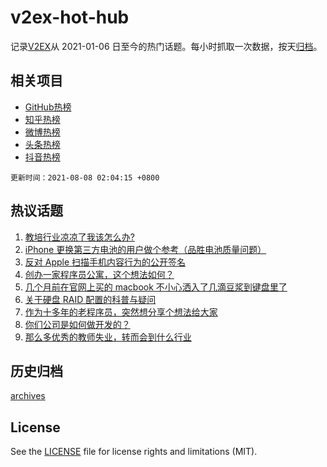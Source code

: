 # v2ex-hot-hub

 记录[V2EX](https://www.v2ex.com/)从 2021-01-06 日至今的热门话题。每小时抓取一次数据，按天[归档](archives)。
 
 ## 相关项目

- [GitHub热榜](https://github.com/snaildev/github-hot-hub)
- [知乎热榜](https://github.com/snaildev/zhihu-hot-hub)
- [微博热榜](https://github.com/snaildev/weibo-hot-hub)
- [头条热榜](https://github.com/snaildev/toutiao-hot-hub)
- [抖音热榜](https://github.com/snaildev/douyin-hot-hub)


 `更新时间：2021-08-08 02:04:15 +0800`

## 热议话题

1. [教培行业凉凉了我该怎么办?](https://www.v2ex.com/t/794236)
1. [iPhone 更换第三方电池的用户做个参考（品胜电池质量问题）](https://www.v2ex.com/t/794216)
1. [反对 Apple 扫描手机内容行为的公开签名](https://www.v2ex.com/t/794268)
1. [创办一家程序员公寓，这个想法如何？](https://www.v2ex.com/t/794277)
1. [几个月前在官网上买的 macbook 不小心洒入了几滴豆浆到键盘里了](https://www.v2ex.com/t/794212)
1. [关于硬盘 RAID 配置的科普与疑问](https://www.v2ex.com/t/794221)
1. [作为十多年的老程序员，突然想分享个想法给大家](https://www.v2ex.com/t/794250)
1. [你们公司是如何做开发的？](https://www.v2ex.com/t/794293)
1. [那么多优秀的教师失业，转而会到什么行业](https://www.v2ex.com/t/794317)

## 历史归档

[archives](archives)

## License

See the [LICENSE](LICENSE) file for license rights and limitations (MIT).
